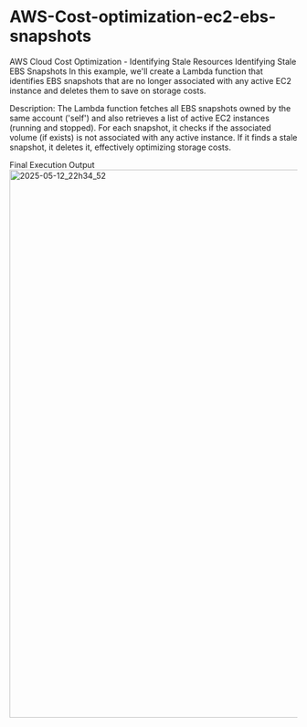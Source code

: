 # AWS-Cost-optimization-ec2-ebs-snapshots
AWS Cloud Cost Optimization - Identifying Stale Resources
Identifying Stale EBS Snapshots
In this example, we'll create a Lambda function that identifies EBS snapshots that are no longer associated with any active EC2 instance and deletes them to save on storage costs.

Description:
The Lambda function fetches all EBS snapshots owned by the same account ('self') and also retrieves a list of active EC2 instances (running and stopped). For each snapshot, it checks if the associated volume (if exists) is not associated with any active instance. If it finds a stale snapshot, it deletes it, effectively optimizing storage costs.

Final Execution Output
<img width="960" alt="2025-05-12_22h34_52" src="https://github.com/user-attachments/assets/743c1ccb-176b-4d81-bb17-124a22a3de27" />
